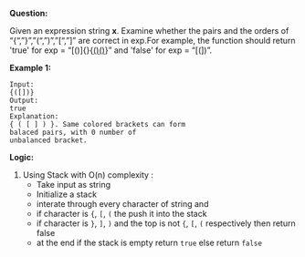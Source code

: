 **Question:** 

Given an expression string **x**. Examine whether the pairs and the orders of “{“,”}”,”(“,”)”,”[“,”]” are correct in exp.For example, the function should return 'true' for exp = “[()]{}{[()()]()}” and 'false' for exp = “[(])”.

**Example 1:**

```
Input:
{([])}
Output:
true
Explanation:
{ ( [ ] ) }. Same colored brackets can form
balaced pairs, with 0 number of
unbalanced bracket.
```

**Logic:**

1. Using Stack with O(n) complexity :
    - Take input as string
    - Initialize a stack
    - interate through every character of string and
    - if character is  `{`, `[`, `(` the push it into the stack
    - if character is `}`, `]`, `)` and the top is not `{`, `[`, `(` respectively then return false
    - at the end if the stack is empty return `true` else return `false`